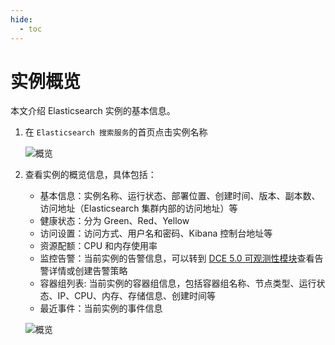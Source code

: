 ```yaml
---
hide:
  - toc
---
```


# 实例概览

本文介绍 Elasticsearch 实例的基本信息。

1. 在 `Elasticsearch 搜索服务`的首页点击实例名称

    ![概览](https://docs.daocloud.io/daocloud-docs-images/docs/zh/docs/middleware/elasticsearch/images/list01.png)

2. 查看实例的概览信息，具体包括：

    - 基本信息：实例名称、运行状态、部署位置、创建时间、版本、副本数、访问地址（Elasticsearch 集群内部的访问地址）等
    - 健康状态：分为 Green、Red、Yellow
    - 访问设置：访问方式、用户名和密码、Kibana 控制台地址等
    - 资源配额：CPU 和内存使用率
    - 监控告警：当前实例的告警信息，可以转到 [DCE 5.0 可观测性模块](../../../insight/intro/index.md)查看告警详情或创建告警策略
    - 容器组列表: 当前实例的容器组信息，包括容器组名称、节点类型、运行状态、IP、CPU、内存、存储信息、创建时间等
    - 最近事件：当前实例的事件信息

    ![概览](https://docs.daocloud.io/daocloud-docs-images/docs/zh/docs/middleware/elasticsearch/images/basicinfo01.png)